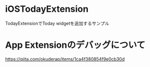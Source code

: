 # iOSTodayExtension
TodayExtensionでToday widgetを追加するサンプル

# App Extensionのデバッグについて
https://qiita.com/okuderap/items/1ca4f380854f9e0cb30d
